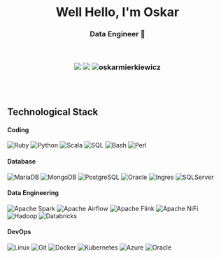 <h1 align="center">Well Hello, I'm Oskar</h1>
<h3 align="center">Data Engineer 💾</h3>
<br>

<h3 align="center">
  
[![](https://img.shields.io/badge/LinkedIn-OskarMierkiewicz-blue?style=flat-square)](https://www.linkedin.com/in/oskar-mierkiewicz-1a67b0a6/)
[![](https://img.shields.io/badge/Email-o.mierkiewicz@gmail.com-orange?style=flat-square)](mailto:o.mierkiewicz@gmail.com)
<img src="https://komarev.com/ghpvc/?username=oskarmierkiewicz&label=Profile%20views&color=0e75b6&style=flat" alt="oskarmierkiewicz" />
</h3>

<br>
<br>

## Technological Stack

#### Coding

![Ruby](https://img.shields.io/badge/Ruby-red?logo=Ruby)
![Python](http://img.shields.io/badge/-Python-3776AB?style=flat-square&logo=python&logoColor=ffffff)
![Scala](https://img.shields.io/badge/Scala-red?logo=Scala)
![SQL](https://img.shields.io/badge/SQL-blue?logo=SQL)
![Bash](http://img.shields.io/badge/-Bash-4EAA25?style=flat-square&logo=gnu-bash&logoColor=ffffff)
![Perl](https://img.shields.io/badge/Perl-grey?logo=Perl)

#### Database

![MariaDB](http://img.shields.io/badge/-MariaDB-003545?style=flat-square&logo=mariadb&logoColor=ffffff)
![MongoDB](https://img.shields.io/badge/MongoDB-green?logo=MongoDB)
![PostgreSQL](https://img.shields.io/badge/PostgreSQL-white?logo=PostgreSQL)
![Oracle](https://img.shields.io/badge/Oracle-red?logo=Oracle)
![Ingres](http://img.shields.io/badge/-Ingres-005571?style=flat-square&logo=ingres&logoColor=red)
![SQLServer](http://img.shields.io/badge/-SQLServer-005571?style=flat-square&logo=sqlserver&logoColor=blue)


#### Data Engineering 

![Apache Spark](http://img.shields.io/badge/-Apache_Spark-E25A1C?style=flat-square&logo=apache-spark&logoColor=ffffff)
![Apache Airflow](http://img.shields.io/badge/-Apache_Airflow-E27A1C?style=flat-square&logo=apache-airflow&logoColor=ffffff)
![Apache Flink](http://img.shields.io/badge/-Apache_Flink-E25A1C?style=flat-square&logo=apache-flink&logoColor=ffffff)
![Apache NiFi](https://img.shields.io/badge/Apache_NiFi-grey?logo=Apache_NiFi)
![Hadoop](https://img.shields.io/badge/Hadoop-yellow?logo=Hadoop)
![Databricks](https://img.shields.io/badge/Databricks-white?logo=Databricks)


#### DevOps

![Linux](http://img.shields.io/badge/-Linux-FCC624?style=flat-square&logo=linux&logoColor=ffffff)
![Git](http://img.shields.io/badge/-Git-F05032?style=flat-square&logo=git&logoColor=ffffff)
![Docker](http://img.shields.io/badge/-Docker-2496ED?style=flat-square&logo=docker&logoColor=ffffff)
![Kubernetes](http://img.shields.io/badge/-Kubernetes-2496ED?style=flat-square&logo=kubernetes&logoColor=ffffff)
![Azure](https://img.shields.io/badge/Azure-blue?logo=Azure)
![Oracle](https://img.shields.io/badge/Oracle-red?logo=Oracle)
